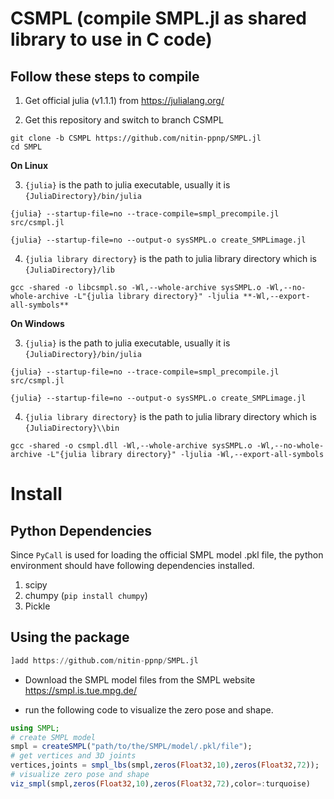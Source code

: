 # CSMPL (compile SMPL.jl as shared library to use in C code)

## Follow these steps to compile 
1. Get official julia (v1.1.1) from https://julialang.org/

2. Get this repository and switch to branch CSMPL
```
git clone -b CSMPL https://github.com/nitin-ppnp/SMPL.jl
cd SMPL
```
**On Linux**

3. `{julia}` is the path to julia executable, usually it is `{JuliaDirectory}/bin/julia`
```
{julia} --startup-file=no --trace-compile=smpl_precompile.jl src/csmpl.jl

{julia} --startup-file=no --output-o sysSMPL.o create_SMPLimage.jl
```


4. `{julia library directory}` is the path to julia library directory which is `{JuliaDirectory}/lib`
```
gcc -shared -o libcsmpl.so -Wl,--whole-archive sysSMPL.o -Wl,--no-whole-archive -L"{julia library directory}" -ljulia **-Wl,--export-all-symbols**
```
**On Windows**

3. `{julia}` is the path to julia executable, usually it is `{JuliaDirectory}/bin/julia`
```
{julia} --startup-file=no --trace-compile=smpl_precompile.jl src/csmpl.jl

{julia} --startup-file=no --output-o sysSMPL.o create_SMPLimage.jl
```
4. `{julia library directory}` is the path to julia library directory which is `{JuliaDirectory}\\bin`
```
gcc -shared -o csmpl.dll -Wl,--whole-archive sysSMPL.o -Wl,--no-whole-archive -L"{julia library directory}" -ljulia -Wl,--export-all-symbols
```



# Install
## Python Dependencies
Since `PyCall` is used for loading the official SMPL model .pkl file, the python environment should have following dependencies installed. 
1. scipy
2. chumpy (`pip install chumpy`)
3. Pickle

## Using the package
```julia
]add https://github.com/nitin-ppnp/SMPL.jl
```
- Download the SMPL model files from the SMPL website https://smpl.is.tue.mpg.de/

- run the following code to visualize the zero pose and shape.
```julia
using SMPL;
# create SMPL model
smpl = createSMPL("path/to/the/SMPL/model/.pkl/file");
# get vertices and 3D joints
vertices,joints = smpl_lbs(smpl,zeros(Float32,10),zeros(Float32,72));
# visualize zero pose and shape
viz_smpl(smpl,zeros(Float32,10),zeros(Float32,72),color=:turquoise)
```
